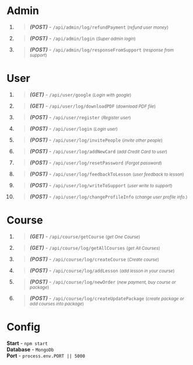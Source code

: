 # Admin
 
1. > ***(POST)*** - `/api/admin/log/refundPayment` <small>(*refund user money*)</small>  
2. > ***(POST)*** - `/api/admin/login` <small>(*Super admin login*)</small> 
3. > ***(POST)*** - `/api/admin/log/responseFromSupport` <small>(*response from support*)</small>   

# User

1. > ***(GET)*** - `/api/user/google` <small>(*Login with google*)</small> 
2. > ***(GET)*** - `/api/user/log/downloadPDF` <small>(*download PDF file*)</small>
3. > ***(POST)*** - `/api/user/register` <small>(*Register user*)</small>  
4. > ***(POST)*** - `/api/user/login` <small>(*Login user*)</small>  
5. > ***(POST)*** - `/api/user/log/invitePeople` <small>(*invite other people*)</small>
6. > ***(POST)*** - `/api/user/log/addNewCard` <small>(*add Credit Card to user*)</small>
7. > ***(POST)*** - `/api/user/log/resetPassword` <small>(*Forgot password*)</small>
8. > ***(POST)*** - `/api/user/log/feedbackToLesson` <small>(*user feedback to lesson*)</small>
9. > ***(POST)*** - `/api/user/log/writeToSupport` <small>(*user write to support*)</small>
10. > ***(POST)*** - `/api/user/log/changeProfileInfo` <small>(*change user profile info.*)</small>

# Course

1. > ***(GET)*** - `/api/course/getCourse` <small>(*get One Course*)</small>
2. > ***(GET)*** - `/api/course/log/getAllCourses` <small>(*get All Courses*)</small>
3. > ***(POST)*** - `/api/course/log/createCourse` <small>(*Create course*)</small>
4. > ***(POST)*** - `/api/course/log/addLesson` <small>(*add lesson in your course*)</small>
5. > ***(POST)*** - `/api/course/log/newOrder` <small>(*new payment, buy course or package*)</small>
6. > ***(POST)*** - `/api/course/log/createUpdatePackage` <small>(*create package or add courses into package*)</small>


# Config

**Start** - `npm start` <br>
**Database** - `MongoDb` <br>
**Port** - `process.env.PORT || 5000`
